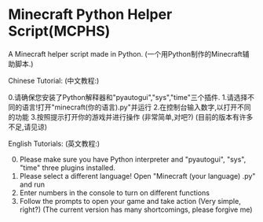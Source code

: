 # Minecraft Python Helper Script(MCPHS)
A Minecraft helper script made in Python.
(一个用Python制作的Minecraft辅助脚本.)

Chinese Tutorial:
(中文教程:)

0.请确保您安装了Python解释器和"pyautogui","sys","time"三个插件.
1.请选择不同的语言!打开"minecraft(你的语言).py"并运行
2.在控制台输入数字,以打开不同的功能
3.按照提示打开你的游戏并进行操作
(非常简单,对吧?)
(目前的版本有许多不足,请见谅)

English Tutorials:
(英文教程:)

0. Please make sure you have Python interpreter and "pyautogui", "sys", "time" three plugins installed.
1. Please select a different language! Open "Minecraft (your language) .py" and run
2. Enter numbers in the console to turn on different functions
3. Follow the prompts to open your game and take action
(Very simple, right?)
(The current version has many shortcomings, please forgive me)
